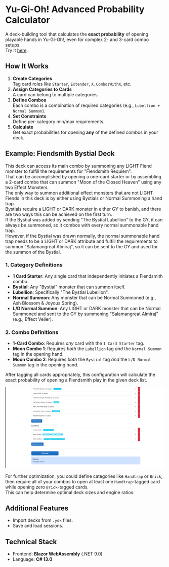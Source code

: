 # Yu-Gi-Oh! Advanced Probability Calculator

A deck-building tool that calculates the **exact probability** of opening playable hands in Yu-Gi-Oh!, even for complex 2- and 3-card combo setups.  
Try it [here](https://ygo-calculator.pages.dev/).

## How It Works

1. **Create Categories**  
   Tag card roles like `Starter`, `Extender`, `X`, `CombosWithX`, etc.
2. **Assign Categories to Cards**  
   A card can belong to multiple categories.
3. **Define Combos**  
   Each combo is a combination of required categories (e.g., `Lubellion + Normal Summon`).
4. **Set Constraints**  
   Define per-category min/max requirements.
5. **Calculate**  
   Get exact probabilities for opening **any** of the defined combos in your deck.

## Example: Fiendsmith Bystial Deck

This deck can access its main combo by summoning any LIGHT Fiend monster to fulfill the requirements for "Fiendsmith Requiem".  
That can be accomplished by opening a one-card starter or by assembling a 2-card combo that can summon "Moon of the Closed Heaven" using any two Effect Monsters.  
The only way to summon additional effect monsters that are not LIGHT Fiends in this deck is by either using Bystials or Normal Summoning a hand trap.  
Bystials require a LIGHT or DARK monster in either GY to banish, and there are two ways this can be achieved on the first turn.  
If the Bystial was added by sending "The Bystial Lubellion" to the GY, it can always be summoned, so it combos with every normal summonable hand trap.  
However, if the Bystial was drawn normally, the normal summonable hand trap needs to be a LIGHT or DARK attribute and fulfill the requirements to summon "Salamangreat Almiraj", so it can be sent to the GY and used for the summon of the Bystial.

### 1. Category Definitions

- **1 Card Starter**: Any single card that independently initiates a Fiendsmith combo.
- **Bystial**: Any "Bystial" monster that can summon itself.
- **Lubellion**: Specifically "The Bystial Lubellion".
- **Normal Summon**: Any monster that can be Normal Summoned (e.g., Ash Blossom & Joyous Spring).
- **L/D Normal Summon**: Any LIGHT or DARK monster that can be Normal Summoned and sent to the GY by summoning "Salamangreat Almiraj" (e.g., Effect Veiler).

### 2. Combo Definitions

- **1-Card Combo**: Requires *any* card with the `1 Card Starter` tag.
- **Moon Combo 1**: Requires *both* the `Lubellion` tag *and* the `Normal Summon` tag in the opening hand.
- **Moon Combo 2**: Requires *both* the `Bystial` tag *and* the `L/D Normal Summon` tag in the opening hand.

After tagging all cards appropriately, this configuration will calculate the exact probability of opening a Fiendsmith play in the given deck list.

![Screenshot](YGOProbabilityCalculatorBlazor/Assets/readme_screenshot.png)

For further optimization, you could define categories like `Handtrap` or `Brick`, then require all of your combos to open at least one `Handtrap`-tagged card while opening zero `Brick`-tagged cards.  
This can help determine optimal deck sizes and engine ratios.

## Additional Features

- Import decks from `.ydk` files.
- Save and load sessions.

## Technical Stack

- Frontend: **Blazor WebAssembly** (.NET 9.0)
- Language: **C# 13.0**
